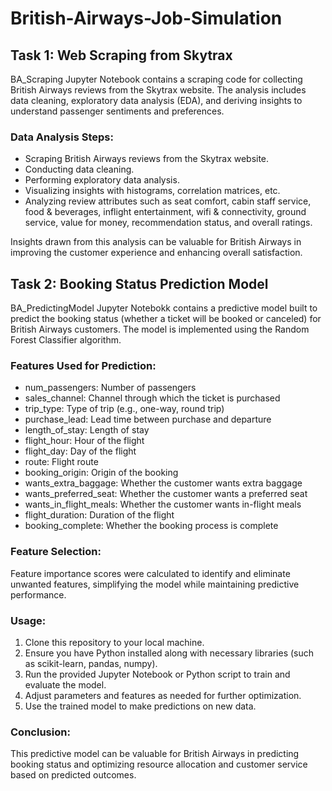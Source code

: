 # British-Airways-Job-Simulation

## Task 1: Web Scraping from Skytrax

BA_Scraping Jupyter Notebook contains a scraping code for collecting British Airways reviews from the Skytrax website. The analysis includes data cleaning, exploratory data analysis (EDA), and deriving insights to understand passenger sentiments and preferences.

### Data Analysis Steps:

- Scraping British Airways reviews from the Skytrax website.
- Conducting data cleaning.
- Performing exploratory data analysis.
- Visualizing insights with histograms, correlation matrices, etc.
- Analyzing review attributes such as seat comfort, cabin staff service, food & beverages, inflight entertainment, wifi & connectivity, ground service, value for money, recommendation status, and overall ratings.
  
Insights drawn from this analysis can be valuable for British Airways in improving the customer experience and enhancing overall satisfaction.

## Task 2: Booking Status Prediction Model

BA_PredictingModel Jupyter Notebokk contains a predictive model built to predict the booking status (whether a ticket will be booked or canceled) for British Airways customers. The model is implemented using the Random Forest Classifier algorithm.

### Features Used for Prediction:

- num_passengers: Number of passengers
- sales_channel: Channel through which the ticket is purchased
- trip_type: Type of trip (e.g., one-way, round trip)
- purchase_lead: Lead time between purchase and departure
- length_of_stay: Length of stay
- flight_hour: Hour of the flight
- flight_day: Day of the flight
- route: Flight route
- booking_origin: Origin of the booking
- wants_extra_baggage: Whether the customer wants extra baggage
- wants_preferred_seat: Whether the customer wants a preferred seat
- wants_in_flight_meals: Whether the customer wants in-flight meals
- flight_duration: Duration of the flight
- booking_complete: Whether the booking process is complete

### Feature Selection:

Feature importance scores were calculated to identify and eliminate unwanted features, simplifying the model while maintaining predictive performance.

### Usage:

1. Clone this repository to your local machine.
2. Ensure you have Python installed along with necessary libraries (such as scikit-learn, pandas, numpy).
3. Run the provided Jupyter Notebook or Python script to train and evaluate the model.
4. Adjust parameters and features as needed for further optimization.
5. Use the trained model to make predictions on new data.

### Conclusion:

This predictive model can be valuable for British Airways in predicting booking status and optimizing resource allocation and customer service based on predicted outcomes.
